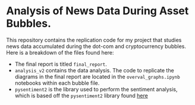 # Analysis of News Data During Asset Bubbles.

This repository contains the replication code for my project that studies news data accumulated during the dot-com and cryptocurrency bubbles. Here is a breakdown of the files found here: 
- The final report is titled `final_report`. 
- `analysis_v2` contains the data analysis. The code to replicate the diagrams in the final report are located in the `overval_graphs.ipynb` notebooks within each bubble file. 
- `pysentiment2` is the library used to perform the sentiment analysis, which is based off the `pysentiment2` library found [here](https://pypi.org/project/pysentiment2/)
